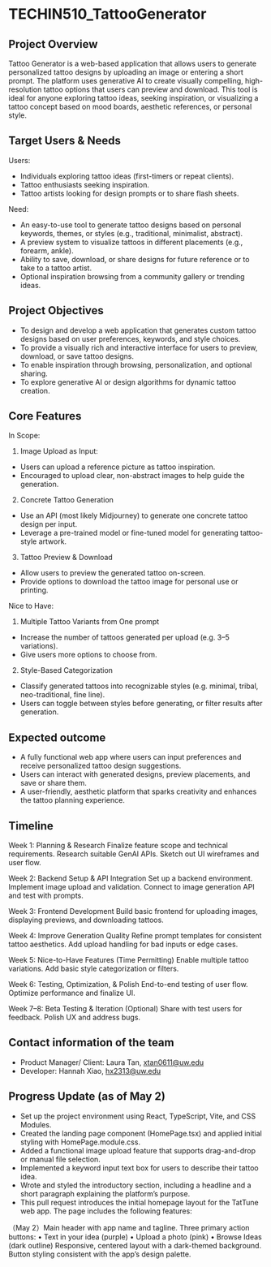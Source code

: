 # TECHIN510_TattooGenerator

## Project Overview
Tattoo Generator is a web-based application that allows users to generate personalized tattoo designs by uploading an image or entering a short prompt. The platform uses generative AI to create visually compelling, high-resolution tattoo options that users can preview and download. This tool is ideal for anyone exploring tattoo ideas, seeking inspiration, or visualizing a tattoo concept based on mood boards, aesthetic references, or personal style.

## Target Users & Needs
Users: 
- Individuals exploring tattoo ideas (first-timers or repeat clients).
- Tattoo enthusiasts seeking inspiration.
- Tattoo artists looking for design prompts or to share flash sheets.

Need:
- An easy-to-use tool to generate tattoo designs based on personal keywords, themes, or styles (e.g., traditional, minimalist, abstract).
- A preview system to visualize tattoos in different placements (e.g., forearm, ankle).
- Ability to save, download, or share designs for future reference or to take to a tattoo artist.
- Optional inspiration browsing from a community gallery or trending ideas.

## Project Objectives
- To design and develop a web application that generates custom tattoo designs based on user preferences, keywords, and style choices.
- To provide a visually rich and interactive interface for users to preview, download, or save tattoo designs.
- To enable inspiration through browsing, personalization, and optional sharing.
- To explore generative AI or design algorithms for dynamic tattoo creation.

## Core Features
In Scope:
1. Image Upload as Input:
- Users can upload a reference picture as tattoo inspiration.
- Encouraged to upload clear, non-abstract images to help guide the generation.
2. Concrete Tattoo Generation
- Use an API (most likely Midjourney) to generate one concrete tattoo design per input.
- Leverage a pre-trained model or fine-tuned model for generating tattoo-style artwork.
3. Tattoo Preview & Download
- Allow users to preview the generated tattoo on-screen.
- Provide options to download the tattoo image for personal use or printing.

Nice to Have:
1. Multiple Tattoo Variants from One prompt
- Increase the number of tattoos generated per upload (e.g. 3–5 variations).
- Give users more options to choose from.
2. Style-Based Categorization
- Classify generated tattoos into recognizable styles (e.g. minimal, tribal, neo-traditional, fine line).
- Users can toggle between styles before generating, or filter results after generation.

## Expected outcome
- A fully functional web app where users can input preferences and receive personalized tattoo design suggestions.
- Users can interact with generated designs, preview placements, and save or share them.
- A user-friendly, aesthetic platform that sparks creativity and enhances the tattoo planning experience.

## Timeline
Week 1: Planning & Research
Finalize feature scope and technical requirements.
Research suitable GenAI APIs.
Sketch out UI wireframes and user flow.

Week 2: Backend Setup & API Integration
Set up a backend environment.
Implement image upload and validation.
Connect to image generation API and test with prompts.

Week 3: Frontend Development
Build basic frontend for uploading images, displaying previews, and downloading tattoos.

Week 4: Improve Generation Quality
Refine prompt templates for consistent tattoo aesthetics.
Add upload handling for bad inputs or edge cases.

Week 5: Nice-to-Have Features (Time Permitting)
Enable multiple tattoo variations.
Add basic style categorization or filters.

Week 6: Testing, Optimization, & Polish
End-to-end testing of user flow.
Optimize performance and finalize UI.

Week 7–8: Beta Testing & Iteration (Optional)
Share with test users for feedback.
Polish UX and address bugs.

## Contact information of the team
- Product Manager/ Client: Laura Tan, xtan0611@uw.edu
- Developer: Hannah Xiao, hx2313@uw.edu

## Progress Update (as of May 2)
- Set up the project environment using React, TypeScript, Vite, and CSS Modules.
- Created the landing page component (HomePage.tsx) and applied initial styling with HomePage.module.css.
- Added a functional image upload feature that supports drag-and-drop or manual file selection.
- Implemented a keyword input text box for users to describe their tattoo idea.
- Wrote and styled the introductory section, including a headline and a short paragraph explaining the platform’s purpose.
- This pull request introduces the initial homepage layout for the TatTune web app. The page includes the following features:

（May 2）Main header with app name and tagline.
Three primary action buttons:
• Text in your idea (purple)
• Upload a photo (pink)
• Browse Ideas (dark outline)
Responsive, centered layout with a dark-themed background.
Button styling consistent with the app’s design palette.
